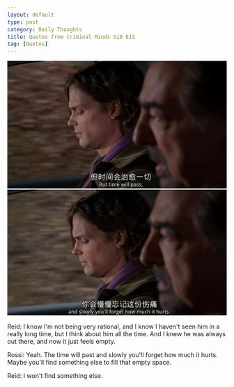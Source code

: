 ```yaml
---
layout: default
type: post
category: Daily Thoughts
title: Quotes from Criminal Minds S10 E13
tag: [Quotes]
---
```


![image](/assets/images/post-sources/2021-02-27-1.jpg)
![image](/assets/images/post-sources/2021-02-27-2.jpg)


>
Reid: I know I'm not being very rational, and I know I haven't seen him in a really long time, but I think about him all the time. And I knew he was always out there, and now it just feels empty.

Rossi: Yeah. The time will past and slowly you'll forget how much it hurts. Maybe you'll find something else to fill that empty space.

Reid: I won't find something else.